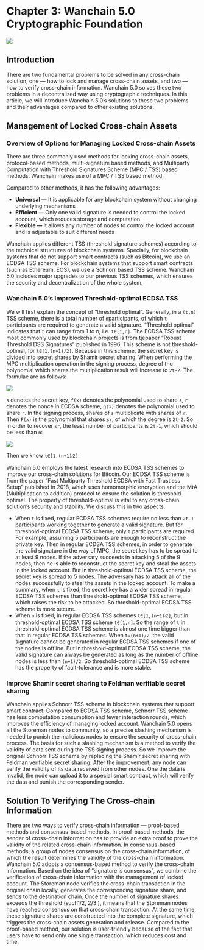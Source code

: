 # Chapter 3: Wanchain 5.0 Cryptographic Foundation

![](https://miro.medium.com/max/2732/1*AOudZU59x8B3qDyhUqjY2w.jpeg)


## Introduction


There are two fundamental problems to be solved in any cross-chain solution, one — how to lock and manage cross-chain assets, and two — how to verify cross-chain information. Wanchain 5.0 solves these two problems in a decentralized way using cryptographic techniques. In this article, we will introduce Wanchain 5.0’s solutions to these two problems and their advantages compared to other existing solutions.

## Management of Locked Cross-chain Assets


### Overview of Options for Managing Locked Cross-chain Assets

There are three commonly used methods for locking cross-chain assets, protocol-based methods, multi-signature based methods, and Multiparty Computation with Threshold Signatures Scheme (MPC / TSS) based methods. Wanchain makes use of a MPC / TSS based method.

Compared to other methods, it has the following advantages:

*   **Universal —** It is applicable for any blockchain system without changing underlying mechanisms
*   **Efficient —** Only one valid signature is needed to control the locked account, which reduces storage and computation
*   **Flexible —** it allows any number of nodes to control the locked account and is adjustable to suit different needs

Wanchain applies different TSS (threshold signature schemes) according to the technical structures of blockchain systems. Specially, for blockchain systems that do not support smart contracts (such as Bitcoin), we use an ECDSA TSS scheme. For blockchain systems that support smart contracts (such as Ethereum, EOS), we use a Schnorr based TSS scheme. Wanchain 5.0 includes major upgrades to our previous TSS schemes, which ensures the security and decentralization of the whole system.

### Wanchain 5.0’s Improved Threshold-optimal ECDSA TSS

We will first explain the concept of “threshold optimal”. Generally, in a `(t,n)` TSS scheme, there is a total number of `n`participants, of which `t` participants are required to generate a valid signature. “Threshold optimal” indicates that `t` can range from 1 to n, i.e. `t∈[1,n]`. The ECDSA TSS scheme most commonly used by blockchain projects is from tjepaper “Robust Threshold DSS Signatures” published in 1996. This scheme is not threshold-optimal, for `t∈[1,(n+1)/2]`. Because in this scheme, the secret key is divided into secret shares by Shamir secret sharing. When performing the MPC multiplication operation in the signing process, degree of the polynomial which shares the multiplication result will increase to `2t-2`. The formulae are as follows:

![](https://miro.medium.com/max/860/0*Q_m-Z8HajOtU7rv5.png)

`s` denotes the secret key, `f(x)` denotes the polynomial used to share `s`, `r` denotes the nonce in ECDSA scheme, `g(x)` denotes the polynomial used to share `r`. In the signing process, shares of `s` multiplicate with shares of `r`. Then `F(x)` is the polynomial that shares `sr`, of which the degree is `2t-2`. So in order to recover `sr`, the least number of participants is `2t-1`, which should be less than `n`:

![](https://miro.medium.com/max/266/0*MQfXglI17Ktsoc-k.png)

Then we know `t∈[1,(n+1)⁄2]`.

Wanchain 5.0 employs the latest research into ECDSA TSS schemes to improve our cross-chain solutions for Bitcoin. Our ECDSA TSS scheme is from the paper “Fast Multiparty Threshold ECDSA with Fast Trustless Setup” published in 2018, which uses homomorphic encryption and the MtA (Multiplication to addition) protocol to ensure the solution is threshold optimal. The property of threshold-optimal is vital to any cross-chain solution’s security and stability. We discuss this in two aspects:

*   When `t` is fixed, regular ECDSA TSS schemes require no less than `2t-1` participants working together to generate a valid signature. But for threshold-optimal ECDSA TSS scheme, only `t` participants are required. For example, assuming 5 participants are enough to reconstruct the private key. Then in regular ECDSA TSS schemes, in order to generate the valid signature in the way of MPC, the secret key has to be spread to at least 9 nodes. If the adversary succeeds in attacking 5 of the 9 nodes, then he is able to reconstruct the secret key and steal the assets in the locked account. But in threshold-optimal ECDSA TSS scheme, the secret key is spread to 5 nodes. The adversary has to attack all of the nodes successfully to steal the assets in the locked account. To make a summary, when `t` is fixed, the secret key has a wider spread in regular ECDSA TSS schemes than threshold-optimal ECDSA TSS scheme, which raises the risk to be attacked. So threshold-optimal ECDSA TSS scheme is more secure.
*   When `n` is fixed, in regular ECDSA TSS schemes `t∈[1,(n+1)⁄2]`, but in threshold-optimal ECDSA TSS scheme `t∈[1,n]`. So the range of `t` in threshold-optimal ECDSA TSS scheme is almost one time bigger than that in regular ECDSA TSS schemes. When `t=(n+1)/2`, the valid signature cannot be generated in regular ECDSA TSS schemes if one of the nodes is offline. But in threshold-optimal ECDSA TSS scheme, the valid signature can always be generated as long as the number of offline nodes is less than `(n+1)/2`. So threshold-optimal ECDSA TSS scheme has the property of fault-tolerance and is more stable.

### Improve Shamir secret sharing to Feldman verifiable secret sharing

Wanchain applies Schnorr TSS scheme in blockchain systems that support smart contract. Compared to ECDSA TSS scheme, Schnorr TSS scheme has less computation consumption and fewer interaction rounds, which improves the efficiency of managing locked account. Wanchain 5.0 opens all the Storeman nodes to community, so a precise slashing mechanism is needed to punish the malicious nodes to ensure the security of cross-chain process. The basis for such a slashing mechanism is a method to verify the validity of data sent during the TSS signing process. So we improve the original Schnorr TSS scheme by replacing the Shamir secret sharing with Feldman verifiable secret sharing. After the improvement, any node can verify the validity of its data received from other nodes. One the data is invalid, the node can upload it to a special smart contract, which will verify the data and punish the corresponding sender.

## Solution To Verifying The Cross-chain Information

There are two ways to verify cross-chain information — proof-based methods and consensus-based methods. In proof-based methods, the sender of cross-chain information has to provide an extra proof to prove the validity of the related cross-chain information. In consensus-based methods, a group of nodes consensus on the cross-chain information, of which the result determines the validity of the cross-chain information. Wanchain 5.0 adopts a consensus-based method to verify the cross-chain information. Based on the idea of “signature is consensus”, we combine the verification of cross-chain information with the management of locked account. The Storeman node verifies the cross-chain transaction in the original chain locally, generates the corresponding signature share, and sends to the destination chain. Once the number of signature shares exceeds the threshold (such1/2, 2/3 ), it means that the Storeman nodes have reached consensus on that cross-chain transaction. At the same time, these signature shares are constructed into the complete signature, which triggers the cross-chain assets generation and release. Compared to the proof-based method, our solution is user-friendly because of the fact that users have to send only one single transaction, which reduces cost and time.


